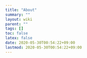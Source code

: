 ```yaml
---
title: "About"
summary: ""
layout: wiki
parent: ""
tags: []
toc: false
latex: false
date: 2020-05-30T00:54:22+09:00
lastmod: 2020-05-30T00:54:22+09:00
---
```


